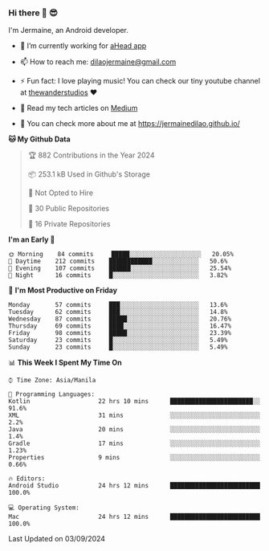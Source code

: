 ### Hi there 👋 😎
I'm Jermaine, an Android developer.

- 🔭 I’m currently working for [aHead app](https://www.ahead-app.com/)

- 📫 How to reach me: dilaojermaine@gmail.com

- ⚡ Fun fact: I love playing music! You can check our tiny youtube channel at [thewanderstudios](https://www.youtube.com/thewanderstudios) ♥️

- 📖 Read my tech articles on [Medium](https://jermainedilao.medium.com/)

- 👀 You can check more about me at https://jermainedilao.github.io/

<!--
**jermainedilao/jermainedilao** is a ✨ _special_ ✨ repository because its `README.md` (this file) appears on your GitHub profile.

Here are some ideas to get you started:

- 🔭 I’m currently working on ...
- 🌱 I’m currently learning ...
- 👯 I’m looking to collaborate on ...
- 🤔 I’m looking for help with ...
- 💬 Ask me about ...
- 📫 How to reach me: ...
- 😄 Pronouns: ...
- ⚡ Fun fact: ...
-->

<!--START_SECTION:waka-->
**🐱 My Github Data** 

> 🏆 882 Contributions in the Year 2024
 > 
> 📦 253.1 kB Used in Github's Storage 
 > 
> 🚫 Not Opted to Hire
 > 
> 📜 30 Public Repositories 
 > 
> 🔑 16 Private Repositories  
 > 
**I'm an Early 🐤** 

```text
🌞 Morning    84 commits     █████░░░░░░░░░░░░░░░░░░░░   20.05% 
🌆 Daytime    212 commits    ████████████░░░░░░░░░░░░░   50.6% 
🌃 Evening    107 commits    ██████░░░░░░░░░░░░░░░░░░░   25.54% 
🌙 Night      16 commits     █░░░░░░░░░░░░░░░░░░░░░░░░   3.82%

```
📅 **I'm Most Productive on Friday** 

```text
Monday       57 commits     ███░░░░░░░░░░░░░░░░░░░░░░   13.6% 
Tuesday      62 commits     ███░░░░░░░░░░░░░░░░░░░░░░   14.8% 
Wednesday    87 commits     █████░░░░░░░░░░░░░░░░░░░░   20.76% 
Thursday     69 commits     ████░░░░░░░░░░░░░░░░░░░░░   16.47% 
Friday       98 commits     █████░░░░░░░░░░░░░░░░░░░░   23.39% 
Saturday     23 commits     █░░░░░░░░░░░░░░░░░░░░░░░░   5.49% 
Sunday       23 commits     █░░░░░░░░░░░░░░░░░░░░░░░░   5.49%

```


📊 **This Week I Spent My Time On** 

```text
⌚︎ Time Zone: Asia/Manila

💬 Programming Languages: 
Kotlin                   22 hrs 10 mins      ███████████████████████░░   91.6% 
XML                      31 mins             ░░░░░░░░░░░░░░░░░░░░░░░░░   2.2% 
Java                     20 mins             ░░░░░░░░░░░░░░░░░░░░░░░░░   1.4% 
Gradle                   17 mins             ░░░░░░░░░░░░░░░░░░░░░░░░░   1.23% 
Properties               9 mins              ░░░░░░░░░░░░░░░░░░░░░░░░░   0.66%

🔥 Editors: 
Android Studio           24 hrs 12 mins      █████████████████████████   100.0%

💻 Operating System: 
Mac                      24 hrs 12 mins      █████████████████████████   100.0%

```


 Last Updated on 03/09/2024
<!--END_SECTION:waka-->
